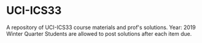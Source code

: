 # UCI-ICS33
A repository of UCI-ICS33 course materials and prof's solutions. 
Year: 2019 Winter Quarter
Students are allowed to post solutions after each item due.
